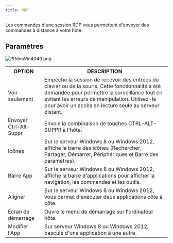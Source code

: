 ```yaml
---
title: RDP
---
```

Les commandes d'une session RDP vous permettent d'envoyer des commandes à distance à votre hôte. 

## Paramètres 

![!!RdmWin4049.png](https://webdevolutions.azureedge.net/docs/fr/rdm/windows/RdmWin4049.png) 

<table>
	<tr>
		<th>
OPTION 
		</th>
		<th>
DESCRIPTION 
		</th>
	</tr>
	<tr>
		<td>
Voir seulement 
		</td>
		<td>
Empêche la session de recevoir des entrées du clavier ou de la souris. Cette fonctionnalité a été demandée pour permettre la surveillance tout en évitant les erreurs de manipulation. Utilisez-le pour avoir un accès en lecture seule au serveur distant. 
		</td>
	</tr>
	<tr>
		<td>
Envoyer Ctrl-Alt-Suppr 
		</td>
		<td>
Envoie la combinaison de touches CTRL-ALT-SUPPR à l'hôte. 
		</td>
	</tr>
	<tr>
		<td>
Icônes 
		</td>
		<td>
Sur le serveur Windows 8 ou Windows 2012, affiche la barre des icônes (Rechercher, Partager, Démarrer, Périphériques et Barre des paramètres). 
		</td>
	</tr>
	<tr>
		<td>
Barre App 
		</td>
		<td>
Sur le serveur Windows 8 ou Windows 2012, affiche la barre d'applications pour afficher la navigation, les commandes et les outils. 
		</td>
	</tr>
	<tr>
		<td>
Aligner 
		</td>
		<td>
Sur le serveur Windows 8 ou Windows 2012, vous permet d'exécuter deux applications côte à côte. 
		</td>
	</tr>
	<tr>
		<td>
Écran de démarrage 
		</td>
		<td>
Ouvre le menu de démarrage sur l'ordinateur hôte. 
		</td>
	</tr>
	<tr>
		<td>
Modifier l'App 
		</td>
		<td>
Sur serveur Windows 8 ou Windows 2012, bascule d'une application à une autre. 
		</td>
	</tr>
</table>


